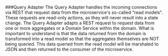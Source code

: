 ###Query Adapter
The Query Adapter handles the incoming connections via REST that request data from the microservice's so-called 
"read models". These requests are read-only actions, as they will never result into a state change.
The Query Adapter adapts a REST request to request data from one or more aggregates or a Domain Service within the 
domain. What is important to understand is that the data returned from the domain is transformed into a read model 
so that the aggregates themselves are NOT being queried. This data queried from the read model will be marshaled to 
JSON and then returned to the consumer of the microservice.